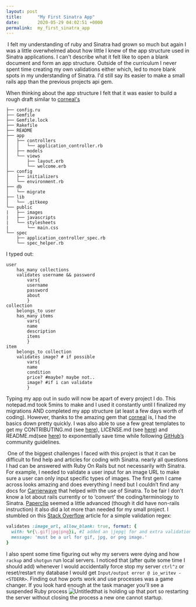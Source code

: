 ```yaml
---
layout: post
title:      "My First Sinatra App"
date:       2020-05-29 04:02:51 +0000
permalink:  my_first_sinatra_app
---
```



​	I felt my understanding of ruby and Sinatra had grown so much but again I was a little overwhelmed about how little I knew of the app structure used in Sinatra applications. I can't describe what it felt like to open a blank document and form an app structure. Outside of the curriculum I never spent time creating my own validations either which, led to more blank spots in my understanding of Sinatra. I'd still say its easier to make a small rails app than the previous projects api gem.

When thinking about the app structure I felt that it was easier to build a rough draft similar to [corneal's](https://github.com/thebrianemory/corneal)

```
├── config.ru
├── Gemfile
├── Gemfile.lock
├── Rakefile
├── README
├── app
│   ├── controllers
│   │   └── application_controller.rb
│   ├── models
│   └── views
│       ├── layout.erb
│       └── welcome.erb
├── config
│   ├── initializers
│   └── environment.rb
├── db
│   └── migrate
├── lib
│   └── .gitkeep
└── public
|   ├── images
|   ├── javascripts
|   └── stylesheets
|       └── main.css
└── spec
    ├── application_controller_spec.rb
    └── spec_helper.rb
```

I typed out: 

```
user
	has_many collections
	validates username && password
		vars{
		username
		password
		about
		}
collection
	belongs_to user
	has_many items
		vars{
		name
		description
		items
		}
item
	belongs_to collection
	validates image? # if possible
		vars{
		name
		condition
		price? #maybe? maybe not..
		image? #if i can validate
		}	
```

Typing my app out in sudo will now be apart of every project I do. This notepad.md took 5mins to make and I used it constantly until I finalized my migrations AND completed my app structure (at least a few days worth of coding). However, thanks to the amazing gem that [corneal](https://github.com/thebrianemory/corneal) is, I had the basics down pretty quickly. I was also able to use a few great templates to get my CONTRIBUTING.md (see [here](https://gist.github.com/PurpleBooth/b24679402957c63ec426)), LICENSE.md (see [here](https://help.github.com/en/github/building-a-strong-community/adding-a-license-to-a-repository)) and README.md(see [here](https://www.makeareadme.com/)) to exponentially save time while following [GitHub’s](https://help.github.com/en/github/site-policy/github-community-guidelines) community guidelines.

​	One of the biggest challenges I faced with this project is that it can be difficult to find help and articles for coding with Sinatra. nearly all questions I had can be answered with Ruby On Rails but not necessarily with Sinatra. For example, I needed to validate a user input for an image URL to make sure a user can only input specific types of images. The first gem I came across looks amazing and does everything I need but I couldn’t find any docs for [Carrierwave](https://github.com/carrierwaveuploader/carrierwave) that helped with the use of Sinatra. To be fair I don’t know a lot about rails currently or to ‘convert’ the coding/terminology to Sinatra. [Paperclip](https://github.com/thoughtbot/paperclip) seemed a little advanced (though it did have non-rails instruction) it also did a lot more than needed for my small project. I stumbled on this [Stack Overflow](https://stackoverflow.com/questions/7091816/rails-validation-of-image-simple-form) article for a simple validation regex: 

```ruby
validates :image_url, allow_blank: true, format: {
  with: %r{\.gif|jpg|png}i, #I added an |jepg| for and extra validation
  message: 'must be a url for gif, jpg, or png image.'
}
```



I also spent some time figuring out why my servers were dying and how `rackup` and `shotgun` run local servers. I noticed that (after quite some time I should add) whenever I would accidentally force stop my server `ctrl^z` or reset/restart my database I would get `Input/output error @ io_writev - <STDERR>`. Finding out how ports work and use processes was a game changer. If you look hard enough at the task manager you'll see a suspended Ruby process ![Untitled](D:\Tyler\Desktop\Untitled.jpg)that is holding up that port so restarting the server without closing the process a new one cannot startup. 


